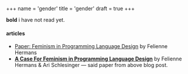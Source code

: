 +++
name = 'gender'
title = 'gender'
draft = true
+++

**bold** i have not read yet.

#### articles

- [Paper: Feminism in Programming Language Design](https://www.felienne.com/archives/8470) by Felienne Hermans
- **[A Case For Feminism in Programming Language Design](https://dl.acm.org/doi/10.1145/3689492.3689809)** by Felienne Hermans & Ari Schlesinger — said paper from above blog post.
